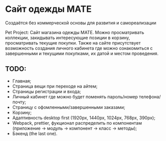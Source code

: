  # Сайт одежды MATE

Создаётся без коммерческой основы для развития и самореализации

Pet Project: Сайт магазина одежды MATE. Можно просматривать коллекции, закидывать интересующие позиции в корзину, просматривать текущие покупки. Также на сайте присутствует возможность создания личного кабинета где можно ознакомиться с завершенными и текущими покупками, их датой и местом проведения.

 ## TODO:

- Главная;
- Страница вещи при переходе на айтем;
- Страницы регистрации и входа;
- Личный кабинет где можно будет поменять пароль/номер телефона/почту;
- Страницу с офомленными/завершенными заказами;
- Корзину;
- Адаптивность desktop first (1920px, 1440px, 1024px, 768px, 390px);
- Webpack, prettier, фукционал распределить по компонентам (приложение -> модуль -> компонент -> класс -> методы);
- Бэкенд (the last one).
